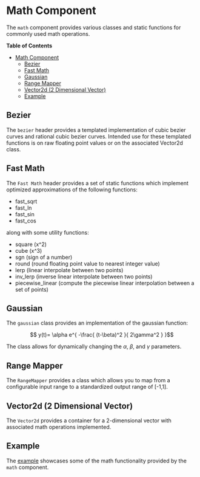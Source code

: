 # Math Component

The `math` component provides various classes and static functions for commonly
used math operations.

<!-- markdown-toc start - Don't edit this section. Run M-x markdown-toc-refresh-toc -->
**Table of Contents**

- [Math Component](#math-component)
  - [Bezier](#bezier)
  - [Fast Math](#fast-math)
  - [Gaussian](#gaussian)
  - [Range Mapper](#range-mapper)
  - [Vector2d (2 Dimensional Vector)](#vector2d-2-dimensional-vector)
  - [Example](#example)

<!-- markdown-toc end -->

## Bezier

The `bezier` header provides a templated implementation of cubic bezier curves
and rational cubic bezier curves. Intended use for these templated functions is
on raw floating point values or on the associated Vector2d class.

## Fast Math

The `Fast Math` header provides a set of static functions which implement
optimized approximations of the following functions:

* fast_sqrt
* fast_ln
* fast_sin
* fast_cos

along with some utility functions:

* square (x^2)
* cube (x^3)
* sgn (sign of a number)
* round (round floating point value to nearest integer value)
* lerp (linear interpolate between two points)
* inv_lerp (inverse linear interpolate between two points)
* piecewise_linear (compute the piecewise linear interpolation between a set of points)

## Gaussian

The `gaussian` class provides an implementation of the gaussian function:

```math
   y(t)= \alpha e^{ -\frac{ (t-\beta)^2 }{ 2\gamma^2 } }
```

The class allows for dynamically changing the $\alpha$, $\beta$, and $\gamma$
parameters.

## Range Mapper

The `RangeMapper` provides a class which allows you to map from a configurable
input range to a standardized output range of [-1,1].

## Vector2d (2 Dimensional Vector)

The `Vector2d` provides a container for a 2-dimensional vector with associated
math operations implemented.

## Example

The [example](./example) showcases some of the math functionality provided by
the `math` component.

